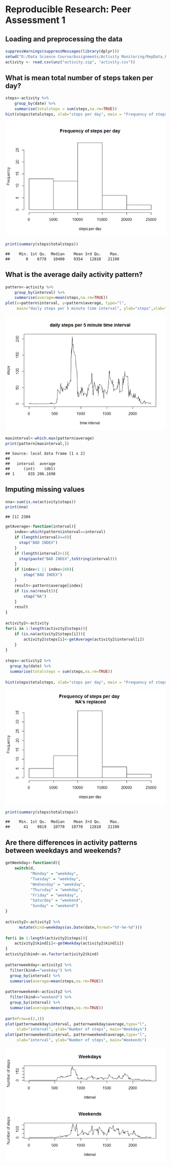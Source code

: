 # Reproducible Research: Peer Assessment 1


## Loading and preprocessing the data

```r
suppressWarnings(suppressMessages(library(dplyr)))
setwd("D:/Data Science Course/Assignments/Activity Monitoring/RepData_PeerAssessment1")
activity <- read.csv(unz("activity.zip", "activity.csv"))
```



## What is mean total number of steps taken per day?

```r
steps<-activity %>% 
    group_by(date) %>%
    summarise(totalsteps = sum(steps,na.rm=TRUE))
hist(steps$totalsteps, xlab="steps per day", main = "Frequency of steps per day")
```

![](PA1_template_files/figure-html/unnamed-chunk-2-1.png)

```r
print(summary(steps$totalsteps))
```

```
##    Min. 1st Qu.  Median    Mean 3rd Qu.    Max. 
##       0    6778   10400    9354   12810   21190
```


## What is the average daily activity pattern?

```r
pattern<-activity %>%
    group_by(interval) %>%
    summarise(average=mean(steps,na.rm=TRUE))
plot(x=pattern$interval, y=pattern$average, type="l",
     main="daily steps per 5 minute time interval", ylab="steps",xlab="time interval")
```

![](PA1_template_files/figure-html/unnamed-chunk-3-1.png)

```r
maxinterval<-which.max(pattern$average)
print(pattern[maxinterval,])
```

```
## Source: local data frame [1 x 2]
## 
##   interval  average
##      (int)    (dbl)
## 1      835 206.1698
```

## Imputing missing values

```r
nna<-sum(is.na(activity$steps))
print(nna)
```

```
## [1] 2304
```

```r
getAverage<-function(interval){
    index<-which(pattern$interval==interval)
    if (length(interval)==0){
      stop("BAD INDEX")  
    }
    if (length(interval)>1){
      stop(paste("BAD INDEX",toString(interval)))  
    }
    if (index<1 || index>288){
        stop("BAD INDEX")  
    }
    result<-pattern$average[index]
    if (is.na(result)){
        stop("NA")
    }
    result
}

activity2<-activity
for(i in 1:length(activity2$steps)){
    if (is.na(activity2$steps[i])){
        activity2$steps[i]<-getAverage(activity2$interval[i])
    }  
}

steps<-activity2 %>% 
  group_by(date) %>%
  summarise(totalsteps = sum(steps,na.rm=TRUE))

hist(steps$totalsteps, xlab="steps per day", main = "Frequency of steps per day \n NA's replaced")
```

![](PA1_template_files/figure-html/unnamed-chunk-4-1.png)

```r
print(summary(steps$totalsteps))
```

```
##    Min. 1st Qu.  Median    Mean 3rd Qu.    Max. 
##      41    9819   10770   10770   12810   21190
```


## Are there differences in activity patterns between weekdays and weekends?

```r
getWeekday<-function(d){
    switch(d,
           "Monday" = "weekday",
           "Tuesday" = "weekday",
           "Wednesday" = "weekday",
           "Thursday" = "weekday",
           "Friday" = "weekday",
           "Saturday" = "weekend",
           "Sunday" = "weekend")
}

activity2<-activity2 %>%
      mutate(kind=weekdays(as.Date(date,format="%Y-%m-%d"))) 

for(i in 1:length(activity2$steps)){
    activity2$kind[i]<-getWeekday(activity2$kind[i])  
}
activity2$kind<-as.factor(activity2$kind)

patternweekday<-activity2 %>%
  filter(kind=="weekday") %>%
  group_by(interval) %>%
  summarise(average=mean(steps,na.rm=TRUE))

patternweekend<-activity2 %>%
  filter(kind=="weekend") %>%
  group_by(interval) %>%
  summarise(average=mean(steps,na.rm=TRUE))

par(mfrow=c(2,1)) 
plot(patternweekday$interval, patternweekday$average,type="l",
     xlab="interval", ylab="Number of steps", main="Weekdays")
plot(patternweekend$interval, patternweekend$average,type="l",
     xlab="interval", ylab="Number of steps", main="Weekends")
```

![](PA1_template_files/figure-html/unnamed-chunk-5-1.png)
